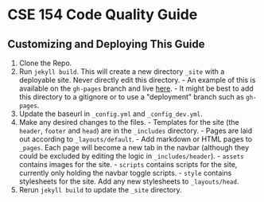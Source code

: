 # CSE 154 Code Quality Guide

## Customizing and Deploying This Guide

  1. Clone the Repo.
  1. Run `jekyll build`. This will create a new directory `_site` with a deployable site. Never directly edit this directory.
    - An example of this is available on the `gh-pages` branch and live [here](https://connerardman.github.io/Code-Quality-Guide/).
    - It might be best to add this directory to a gitignore or to use a "deployment" branch such as `gh-pages`.
  1. Update the baseurl in `_config.yml` and `_config_dev.yml`.
  1. Make any desired changes to the files.
    - Templates for the site (the `header`, `footer` and `head`) are in the `_includes` directory.
    - Pages are laid out according to `_layouts/default`.
    - Add markdown or HTML pages to `_pages`. Each page will become a new tab in the navbar (although they could be excluded by editing the logic in `_includes/header`).
    - `assets` contains images for the site.
    - `scripts` contains scripts for the site, currently only holding the navbar toggle scripts.
    - `style` contains stylesheets for the site. Add any new stylesheets to `_layouts/head`.
  1. Rerun `jekyll build` to update the `_site` directory.
